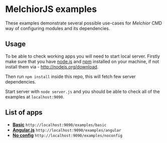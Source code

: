 # MelchiorJS examples

These examples demonstrate several possible use-cases for _Melchior_ CMD way of configuring modules and its dependencies.

## Usage

To be able to check working apps you will need to start local server. Firstly make sure that you have [node.js](http://nodejs.org/) and [npm](https://www.npmjs.org/) installed on your machine, if not install them via - http://nodejs.org/download.

Then run `npm install` inside this repo, this will fetch few server dependencies.

Start server with `node server.js` and you should be able to check all of the examples at `localhost:9090`.

## List of apps

- [**Basic**](https://github.com/voronianski/melchior.js/tree/master/examples/basic) `http://localhost:9090/examples/basic`
- [**Angular.js**](https://github.com/voronianski/melchior.js/tree/master/examples/angular) `http://localhost:9090/examples/angular`
- [**No config**](https://github.com/voronianski/melchior.js/tree/master/examples/noconfig) `http://localhost:9090/examples/noconfig`
